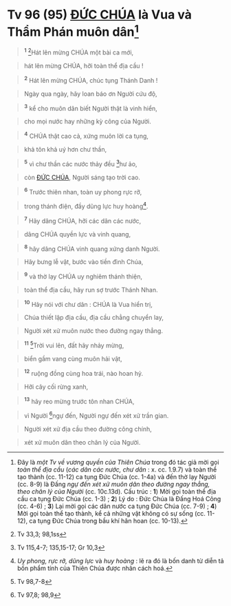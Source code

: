 # Tv 96 (95) [ĐỨC CHÚA]() là Vua và Thẩm Phán muôn dân[^1-20ce9859-6b2c-4094-bf48-c1b53d637644]

> <sup><b>1</b></sup> [^1@-20ce9859-6b2c-4094-bf48-c1b53d637644]Hát lên mừng CHÚA một bài ca mới,
>


> hát lên mừng CHÚA, hỡi toàn thể địa cầu !
>


> <sup><b>2</b></sup> Hát lên mừng CHÚA, chúc tụng Thánh Danh !
>


> Ngày qua ngày, hãy loan báo ơn Người cứu độ,
>


> <sup><b>3</b></sup> kể cho muôn dân biết Người thật là vinh hiển,
>


> cho mọi nước hay những kỳ công của Người.
>


> <sup><b>4</b></sup> CHÚA thật cao cả, xứng muôn lời ca tụng,
>


> khả tôn khả uý hơn chư thần,
>


> <sup><b>5</b></sup> vì chư thần các nước thảy đều [^2@-20ce9859-6b2c-4094-bf48-c1b53d637644]hư ảo,
>


> còn [ĐỨC CHÚA](), Người sáng tạo trời cao.
>


> <sup><b>6</b></sup> Trước thiên nhan, toàn uy phong rực rỡ,
>


> trong thánh điện, đầy dũng lực huy hoàng[^2-20ce9859-6b2c-4094-bf48-c1b53d637644].
>


> <sup><b>7</b></sup> Hãy dâng CHÚA, hỡi các dân các nước,
>


> dâng CHÚA quyền lực và vinh quang,
>


> <sup><b>8</b></sup> hãy dâng CHÚA vinh quang xứng danh Người.
>


> Hãy bưng lễ vật, bước vào tiền đình Chúa,
>


> <sup><b>9</b></sup> và thờ lạy CHÚA uy nghiêm thánh thiện,
>


> toàn thể địa cầu, hãy run sợ trước Thánh Nhan.
>


> <sup><b>10</b></sup> Hãy nói với chư dân : CHÚA là Vua hiển trị,
>


> Chúa thiết lập địa cầu, địa cầu chẳng chuyển lay,
>


> Người xét xử muôn nước theo đường ngay thẳng.
>


> <sup><b>11</b></sup> [^3@-20ce9859-6b2c-4094-bf48-c1b53d637644]Trời vui lên, đất hãy nhảy mừng,
>


> biển gầm vang cùng muôn hải vật,
>


> <sup><b>12</b></sup> ruộng đồng cùng hoa trái, nào hoan hỷ.
>


> Hỡi cây cối rừng xanh,
>


> <sup><b>13</b></sup> hãy reo mừng trước tôn nhan CHÚA,
>


> vì Người [^4@-20ce9859-6b2c-4094-bf48-c1b53d637644]ngự đến, Người ngự đến xét xử trần gian.
>


> Người xét xử địa cầu theo đường công chính,
>


> xét xử muôn dân theo chân lý của Người.
>

[^1-20ce9859-6b2c-4094-bf48-c1b53d637644]: Đây là *một Tv về vương quyền của Thiên Chúa* trong đó tác giả mời gọi *toàn thể địa cầu* (*các dân các nước, chư dân* : x. cc. 1.9.7) và toàn thể tạo thành (cc. 11-12) ca tụng Đức Chúa (cc. 1-4a) và đến thờ lạy Người (cc. 8-9) là Đấng *ngự đến xét xử muôn dân theo đường ngay thẳng, theo chân lý của Người* (cc. 10c.13d). Cấu trúc : **1**) Mời gọi toàn thể địa cầu ca tụng Đức Chúa (cc. 1-3) ; **2**) Lý do : Đức Chúa là Đấng Hoá Công (cc. 4-6) ; **3**) Lại mời gọi các dân nước ca tụng Đức Chúa (cc. 7-9) ; **4**) Mời gọi toàn thể tạo thành, kể cả những vật không có sự sống (cc. 11-12), ca tụng Đức Chúa trong bầu khí hân hoan (cc. 10-13).
[^2-20ce9859-6b2c-4094-bf48-c1b53d637644]: *Uy phong, rực rỡ, dũng lực* và *huy hoàng* : lẽ ra đó là bốn danh từ diễn tả bốn phẩm tính của Thiên Chúa được nhân cách hoá.
[^1@-20ce9859-6b2c-4094-bf48-c1b53d637644]: Tv 33,3; 98,1ss
[^2@-20ce9859-6b2c-4094-bf48-c1b53d637644]: Tv 115,4-7; 135,15-17; Gr 10,3
[^3@-20ce9859-6b2c-4094-bf48-c1b53d637644]: Tv 98,7-8
[^4@-20ce9859-6b2c-4094-bf48-c1b53d637644]: Tv 97,8; 98,9
